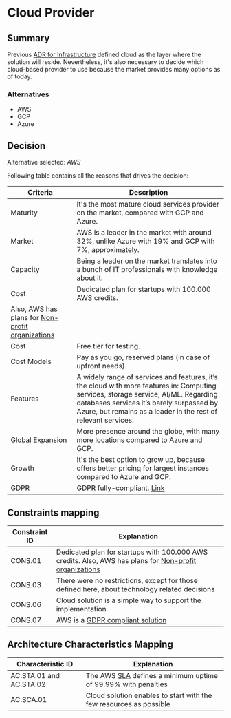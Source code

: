 # Cloud Provider

## Summary

Previous [ADR for Infrastructure](./adr-infrastructure.md) defined cloud as the layer where the solution will reside. Nevertheless, it's also necessary to decide which cloud-based provider to use because the market provides many options as of today.

### Alternatives

- AWS
- GCP
- Azure

## Decision 

Alternative selected: *AWS*

Following table contains all the reasons that drives the decision:

| Criteria                 | Description
| --------------------     | ----------------------------------------------------------------------------------------------------- | 
| Maturity                 | It's the most mature cloud services provider on the market, compared with GCP and Azure. |
| Market                   | AWS is a leader in the market with around 32%, unlike Azure with 19% and GCP with 7%, approximately.  |
| Capacity | Being a leader on the market translates into a bunch of IT professionals with knowledge about it. |
| Cost                     | Dedicated plan for startups with 100.000 AWS credits.
Also, AWS has plans for [Non-profit organizations](https://aws.amazon.com/government-education/nonprofits/?wwps-cards.sort-by=item.additionalFields.sortDate&wwps-cards.sort-order=desc) |
| Cost                     | Free tier for testing. |
| Cost Models              | Pay as you go, reserved plans (in case of upfront needs) |
| Features                 | A widely range of services and features, it’s the cloud with more features in: Computing services, storage service, AI/ML. Regarding databases services it’s barely surpassed by Azure, but remains as a leader in the rest of relevant services. |
| Global Expansion         | More presence around the globe, with many more locations compared to Azure and GCP. |
| Growth                   | It's the best option to grow up, because offers better pricing for largest instances compared to Azure and GCP. |
|GDPR | GDPR fully-compliant. [Link](https://aws.amazon.com/es/blogs/security/all-aws-services-gdpr-ready/) |

## Constraints mapping

| Constraint ID | Explanation |
| ------------- | ----------- |
| CONS.01 | Dedicated plan for startups with 100.000 AWS credits. Also, AWS has plans for [Non-profit organizations](https://aws.amazon.com/government-education/nonprofits/?wwps-cards.sort-by=item.additionalFields.sortDate&wwps-cards.sort-order=desc) |
| CONS.03 | There were no restrictions, except for those defined here, about technology related decisions |
| CONS.06 | Cloud solution is a simple way to support the implementation |
| CONS.07 | AWS is a [GDPR compliant solution](https://aws.amazon.com/compliance/gdpr-center/) |

## Architecture Characteristics Mapping

| Characteristic ID | Explanation |
| ------------- | ----------- |
| AC.STA.01 and AC.STA.02 | The AWS [SLA](https://aws.amazon.com/compute/sla/) defines a minimum uptime of 99.99% with penalties |
| AC.SCA.01 | Cloud solution enables to start with the few resources as possible |

